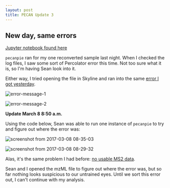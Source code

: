 ```yaml
---
layout: post
title: PECAN Update 3
---
```


## New day, same errors

[Jupyter notebook found here](https://github.com/RobertsLab/project-oyster-oa/blob/master/notebooks/DNR/2017-03-07-Reconvert-mzML-Files.ipynb)

`pecanpie` ran for my one reconverted sample last night. When I checked the log files, I saw some sort of Percolator error this time. Not too sure what it is, so I'm having Sean look into it.

Either way, I tried opening the file in Skyline and ran into the same [error I got yesterday](https://yaaminiv.github.io/PECAN-Update-2/). 

![error-message-1](https://cloud.githubusercontent.com/assets/22335838/23712498/05e1653a-03d8-11e7-9df5-77f475cb2c63.png)

![error-message-2](https://cloud.githubusercontent.com/assets/22335838/23712502/08367384-03d8-11e7-8c70-2d1db20a234c.png)

**Update March 8 8:50 a.m.**

Using the code below, Sean was able to run one instance of `pecanpie` to try and figure out where the error was:

![screenshot from 2017-03-08 08-35-03](https://cloud.githubusercontent.com/assets/22335838/23713864/340504cc-03dc-11e7-8e7b-722a13b6621c.png)

![screenshot from 2017-03-08 08-29-32](https://cloud.githubusercontent.com/assets/22335838/23713865/3409b800-03dc-11e7-8053-e2241be9a8cc.png)

Alas, it's the same problem I had before: [no usable MS2 data](https://genefish.wordpress.com/2017/03/04/pecan-on-roadrunner-isnt-working-correctly/).

Sean and I opened the mzML file to figure out where the error was, but so far nothing looks suspicious to our untrained eyes. Until we sort this error out, I can't continue with my analysis.
